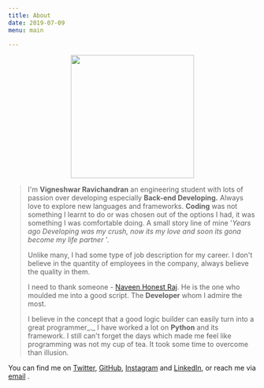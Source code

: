 ```yaml
---
title: About
date: 2019-07-09
menu: main

---
```

<p align="center">
<img width="250" height="250" src="https://lh3.googleusercontent.com/DBsqhDXuV1vHZ0wOQsc_GW2iwX1VbUd-2G7uciUQRxIXfAxgpyruC0U0UPm_ZeowsIDtZQ65lcAt">
</p>

> I'm **Vigneshwar Ravichandran** an engineering student with lots of passion over developing especially **Back-end Developing.** Always love to explore new languages and frameworks. **Coding** was not something I learnt to do or was chosen out of the options I had, it was something I was comfortable doing. A small story line of mine '_Years ago Developing was my crush, now its my love and soon its gona become my life partner_ '.
>
> Unlike many, I had some type of job description for my career. I don't believe in the quantity of employees in the company, always believe the quality in them.
>
> I need to thank someone - [Naveen Honest Raj](https://naveenhonestraj.in/). He is the one who moulded me into a good script. The **Developer** whom I admire the most.
>
> I believe in the concept that a good logic builder can easily turn into a great programmer_._ I have worked a lot on **Python** and its framework. I still can't forget the days which made me feel like programming was not my cup of tea. It took some time to overcome than illusion.

You can find me on [Twitter](https://twitter.com/vigneshwar1998), [GitHub](https://github.com/VigneshwarRavichandran), [Instagram](https://www.instagram.com/vigneshwarravichandran/) and [LinkedIn](https://www.linkedin.com/in/vigneshwarravichandran/), or reach me via [email](mailto:vigneshwarravichandran@gmail.com) .
